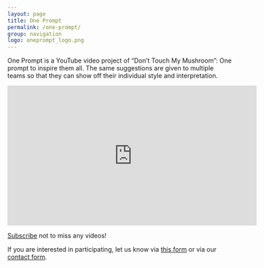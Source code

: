 ```yaml
---
layout: page
title: One Prompt
permalink: /one-prompt/
group: navigation
logo: oneprompt_logo.png
---
```


One Prompt is a YouTube video project of “Don’t Touch My Mushroom”: One prompt to inspire them all.
The same suggestions are given to multiple teams so that they can show off their individual style and interpretation.

<div  class="video-embed">
<iframe width="560" height="315" src="https://www.youtube.com/embed/ghv04jO77nE" title="YouTube video player" frameborder="0" allow="accelerometer; autoplay; clipboard-write; encrypted-media; gyroscope; picture-in-picture" allowfullscreen></iframe>
</div>

[Subscribe](https://www.youtube.com/channel/UCvBvCWsbElrhb-tSF5JZEVg) not to miss any videos!

If you are interested in participating, let us know via [this form](https://docs.google.com/forms/d/e/1FAIpQLSezZ2os-ZeV7WVZD57qIkAf624khSReR3VNQmp6lf2YPm9E1w/viewform?usp=sf_link) or via our [contact form](/contact).

